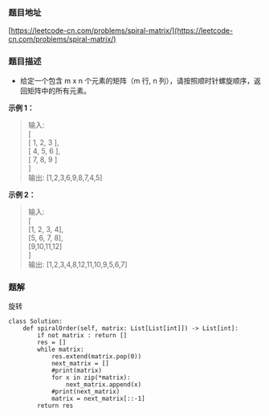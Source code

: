 ### 题目地址

[https://leetcode-cn.com/problems/spiral-matrix/](https://leetcode-cn.com/problems/spiral-matrix/)

### 题目描述

- 给定一个包含 m x n 个元素的矩阵（m 行, n 列），请按照顺时针螺旋顺序，返回矩阵中的所有元素。

**示例 1：**

> 输入:  
> [  
>  [ 1, 2, 3 ],  
>  [ 4, 5, 6 ],  
>  [ 7, 8, 9 ]  
> ]  
> 输出: [1,2,3,6,9,8,7,4,5]

**示例 2：**

> 输入:  
> [  
>   [1, 2, 3, 4],  
>   [5, 6, 7, 8],  
>   [9,10,11,12]  
> ]  
> 输出: [1,2,3,4,8,12,11,10,9,5,6,7]

### 题解

旋转

```
class Solution:
    def spiralOrder(self, matrix: List[List[int]]) -> List[int]:
        if not matrix : return []
        res = []
        while matrix:
            res.extend(matrix.pop(0))
            next_matrix = []
            #print(matrix)
            for x in zip(*matrix):
                next_matrix.append(x)
            #print(next_matrix)
            matrix = next_matrix[::-1]
        return res
```
